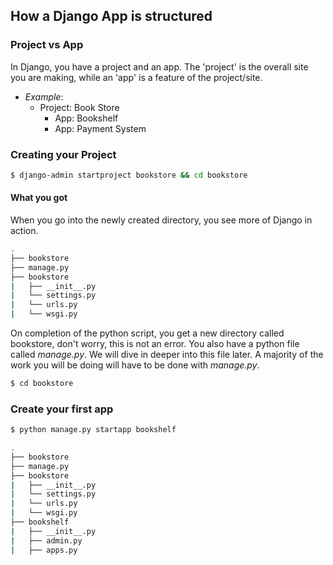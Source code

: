## How a Django App is structured

### Project vs App
In Django, you have a project and an app. The 'project' is the overall site you are making, while an 'app' is a feature of the project/site.
* _Example_:
	* Project: Book Store
		* App: Bookshelf
		* App: Payment System


### Creating your Project
```bash
$ django-admin startproject bookstore && cd bookstore
```

#### What you got
When you go into the newly created directory, you see more of Django in action.
```bash
.
├── bookstore
├── manage.py
├── bookstore
|   ├── __init__.py
|   └── settings.py
|   └── urls.py
|   └── wsgi.py
```

On completion of the python script, you get a new directory called bookstore, don't worry, this is not an error. You also have a python file called _manage.py_. We will dive in deeper into this file later. A majority of the work you will be doing will have to be done with _manage.py_.

```bash
$ cd bookstore
```


### Create your first app
```bash
$ python manage.py startapp bookshelf
```

```bash
.
├── bookstore
├── manage.py
├── bookstore
|   ├── __init__.py
|   └── settings.py
|   └── urls.py
|   └── wsgi.py
├── bookshelf
|   ├── __init__.py
|   ├── admin.py
|   ├── apps.py
```